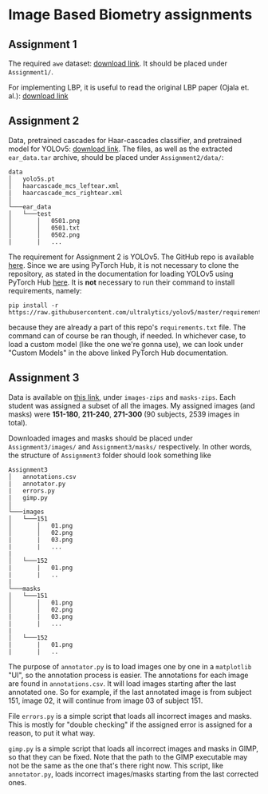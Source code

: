 # Image Based Biometry assignments


## Assignment 1

The required `awe` dataset: [download link](https://tinyurl.com/3ucw29ar). It should be placed under `Assignment1/`.

For implementing LBP, it is useful to read the original LBP paper (Ojala et. al.): [download link](https://dbox.si/index.php/s/Yqd3Y34q4wxDjNd)


## Assignment 2

Data, pretrained cascades for Haar-cascades classifier, and pretrained model for YOLOv5: [download link](https://tinyurl.com/ibba2). The files, as well as the extracted `ear_data.tar` archive, should be placed under `Assignment2/data/`:
```
data
│   yolo5s.pt
│   haarcascade_mcs_leftear.xml
|   haarcascade_mcs_rightear.xml
│
└───ear_data
│   └───test
│       │   0501.png
│       │   0501.txt
│       │   0502.png
|       |   ...
```

The requirement for Assignment 2 is YOLOv5. The GitHub repo is available [here](https://github.com/ultralytics/yolov5). Since we are using PyTorch Hub, it is not necessary to clone the repository, as stated in the documentation for loading YOLOv5 using PyTorch Hub [here](https://github.com/ultralytics/yolov5/issues/36). It is **not** necessary to run their command to install requirements, namely:
```
pip install -r https://raw.githubusercontent.com/ultralytics/yolov5/master/requirements.txt
```
because they are already a part of this repo's `requirements.txt` file. The command can of course be ran though, if needed. In whichever case, to load a custom model (like the one we're gonna use), we can look under "Custom Models" in the above linked PyTorch Hub documentation.


## Assignment 3

Data is available on [this link](https://tinyurl.com/ibb-a3data), under `images-zips` and `masks-zips`. Each student was assigned a subset of all the images. My assigned images (and masks) were **151-180**, **211-240**, **271-300** (90 subjects, 2539 images in total).

Downloaded images and masks should be placed under `Assignment3/images/` and `Assignment3/masks/` respectively. In other words, the structure of `Assignment3` folder should look something like

```
Assignment3
│   annotations.csv
|   annotator.py
|   errors.py
|   gimp.py
│
└───images
│   └───151
│       │   01.png
│       │   02.png
|       |   03.png
|       |   ...
|   
│   └───152
|       |   01.png
|       |   ..
|
└───masks
│   └───151
│       │   01.png
│       │   02.png
|       |   03.png
|       |   ...
|
│   └───152
|       |   01.png
|       |   ..
```

The purpose of `annotator.py` is to load images one by one in a `matplotlib` "UI", so the annotation process is easier. The annotations for each image are found in `annotations.csv`. It will load images starting after the last annotated one. So for example, if the last annotated image is from subject 151, image 02, it will continue from image 03 of subject 151.

File `errors.py` is a simple script that loads all incorrect images and masks. This is mostly for "double checking" if the assigned error is assigned for a reason, to put it what way.

`gimp.py` is a simple script that loads all incorrect images and masks in GIMP, so that they can be fixed. Note that the path to the GIMP executable may not be the same as the one that's there right now. This script, like `annotator.py`, loads incorrect images/masks starting from the last corrected ones.
